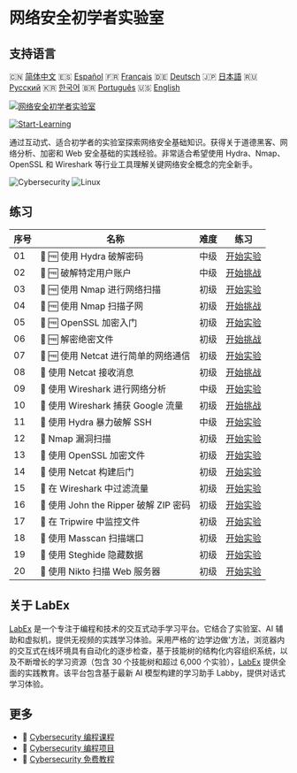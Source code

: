 # 网络安全初学者实验室

## 支持语言

🇨🇳 [简体中文](README_zh.md) 🇪🇸 [Español](README_es.md) 🇫🇷 [Français](README_fr.md) 🇩🇪 [Deutsch](README_de.md) 🇯🇵 [日本語](README_ja.md) 🇷🇺 [Русский](README_ru.md) 🇰🇷 [한국어](README_ko.md) 🇧🇷 [Português](README_pt.md) 🇺🇸 [English](README.md) 

[![网络安全初学者实验室](https://cover-creator.labex.io/cybersecurity-labs-for-beginners.png?lang=zh)](https://labex.io/zh/courses/cybersecurity-labs-for-beginners)

[![Start-Learning](https://img.shields.io/badge/Start-Learning-whitesmoke?style=for-the-badge)](https://labex.io/zh/courses/cybersecurity-labs-for-beginners)

通过互动式、适合初学者的实验室探索网络安全基础知识。获得关于道德黑客、网络分析、加密和 Web 安全基础的实践经验。非常适合希望使用 Hydra、Nmap、OpenSSL 和 Wireshark 等行业工具理解关键网络安全概念的完全新手。

![Cybersecurity](https://img.shields.io/badge/Cybersecurity-whitesmoke?style=for-the-badge&logo=cybersecurity)
![Linux](https://img.shields.io/badge/Linux-whitesmoke?style=for-the-badge&logo=linux)


## 练习

|   序号 | 名称                                   | 难度   | 练习                                                                                                                                                               |
|--------|----------------------------------------|--------|--------------------------------------------------------------------------------------------------------------------------------------------------------------------|
|     01 | 🧩 🆓 使用 Hydra 破解密码              | 中级   | <a target='_blank' href='https://labex.io/zh/labs/linux-using-hydra-to-crack-passwords-415960?course=cybersecurity-labs-for-beginners'>开始实验</a>                |
|     02 | 🎯 🆓 破解特定用户账户                 | 中级   | <a target='_blank' href='https://labex.io/zh/labs/linux-cracking-a-specific-user-account-415951?course=cybersecurity-labs-for-beginners'>开始挑战</a>              |
|     03 | 🧩 🆓 使用 Nmap 进行网络扫描           | 初级   | <a target='_blank' href='https://labex.io/zh/labs/nmap-network-scanning-with-nmap-415959?course=cybersecurity-labs-for-beginners'>开始实验</a>                     |
|     04 | 🎯 🆓 使用 Nmap 扫描子网               | 初级   | <a target='_blank' href='https://labex.io/zh/labs/nmap-scanning-subnet-with-nmap-415954?course=cybersecurity-labs-for-beginners'>开始挑战</a>                      |
|     05 | 🧩 🆓 OpenSSL 加密入门                 | 初级   | <a target='_blank' href='https://labex.io/zh/labs/linux-introduction-to-encryption-with-openssl-415957?course=cybersecurity-labs-for-beginners'>开始实验</a>       |
|     06 | 🎯 🆓 解密绝密文件                     | 初级   | <a target='_blank' href='https://labex.io/zh/labs/linux-decrypting-top-secret-document-415952?course=cybersecurity-labs-for-beginners'>开始挑战</a>                |
|     07 | 🧩 🆓 使用 Netcat 进行简单的网络通信   | 初级   | <a target='_blank' href='https://labex.io/zh/labs/linux-using-netcat-for-simple-network-communication-415961?course=cybersecurity-labs-for-beginners'>开始实验</a> |
|     08 | 🎯  使用 Netcat 接收消息               | 初级   | <a target='_blank' href='https://labex.io/zh/labs/linux-receive-messages-using-netcat-415953?course=cybersecurity-labs-for-beginners'>开始挑战</a>                 |
|     09 | 🧩  使用 Wireshark 进行网络分析        | 中级   | <a target='_blank' href='https://labex.io/zh/labs/wireshark-network-analysis-with-wireshark-415958?course=cybersecurity-labs-for-beginners'>开始实验</a>           |
|     10 | 🎯  使用 Wireshark 捕获 Google 流量    | 初级   | <a target='_blank' href='https://labex.io/zh/labs/wireshark-capture-google-traffic-with-wireshark-415948?course=cybersecurity-labs-for-beginners'>开始挑战</a>     |
|     11 | 🧩  使用 Hydra 暴力破解 SSH            | 中级   | <a target='_blank' href='https://labex.io/zh/labs/hydra-brute-force-ssh-in-hydra-549926?course=cybersecurity-labs-for-beginners'>开始实验</a>                      |
|     12 | 🧩  Nmap 漏洞扫描                      | 初级   | <a target='_blank' href='https://labex.io/zh/labs/nmap-scan-vulnerabilities-in-nmap-549947?course=cybersecurity-labs-for-beginners'>开始实验</a>                   |
|     13 | 🧩  使用 OpenSSL 加密文件              | 初级   | <a target='_blank' href='https://labex.io/zh/labs/linux-encrypt-files-in-openssl-549935?course=cybersecurity-labs-for-beginners'>开始实验</a>                      |
|     14 | 🧩  使用 Netcat 构建后门               | 初级   | <a target='_blank' href='https://labex.io/zh/labs/linux-build-a-backdoor-in-netcat-549927?course=cybersecurity-labs-for-beginners'>开始实验</a>                    |
|     15 | 🧩  在 Wireshark 中过滤流量            | 初级   | <a target='_blank' href='https://labex.io/zh/labs/wireshark-filter-traffic-in-wireshark-549939?course=cybersecurity-labs-for-beginners'>开始实验</a>               |
|     16 | 🧩  使用 John the Ripper 破解 ZIP 密码 | 初级   | <a target='_blank' href='https://labex.io/zh/labs/hydra-crack-zip-passwords-in-john-the-ripper-549930?course=cybersecurity-labs-for-beginners'>开始实验</a>        |
|     17 | 🧩  在 Tripwire 中监控文件             | 初级   | <a target='_blank' href='https://labex.io/zh/labs/linux-monitor-files-in-tripwire-549943?course=cybersecurity-labs-for-beginners'>开始实验</a>                     |
|     18 | 🧩  使用 Masscan 扫描端口              | 初级   | <a target='_blank' href='https://labex.io/zh/labs/nmap-scan-ports-with-masscan-549946?course=cybersecurity-labs-for-beginners'>开始实验</a>                        |
|     19 | 🧩  使用 Steghide 隐藏数据             | 初级   | <a target='_blank' href='https://labex.io/zh/labs/linux-hide-data-in-steghide-549941?course=cybersecurity-labs-for-beginners'>开始实验</a>                         |
|     20 | 🧩  使用 Nikto 扫描 Web 服务器         | 初级   | <a target='_blank' href='https://labex.io/zh/labs/nmap-scan-web-servers-in-nikto-549948?course=cybersecurity-labs-for-beginners'>开始实验</a>                      |

## 关于 LabEx

[LabEx](https://labex.io) 是一个专注于编程和技术的交互式动手学习平台。它结合了实验室、AI 辅助和虚拟机，提供无视频的实践学习体验。采用严格的'边学边做'方法，浏览器内的交互式在线环境具有自动化的逐步检查，基于技能树的结构化内容组织系统，以及不断增长的学习资源（包含 30 个技能树和超过 6,000 个实验），[LabEx](https://labex.io) 提供全面的实践教育。该平台包含基于最新 AI 模型构建的学习助手 Labby，提供对话式学习体验。

## 更多

- 🔗 [Cybersecurity 编程课程](https://github.com/labex-labs/awesome-programming-courses)
- 🔗 [Cybersecurity 编程项目](https://github.com/labex-labs/awesome-programming-projects)
- 🔗 [Cybersecurity 免费教程](https://github.com/labex-labs/cybersecurity-free-tutorials)


